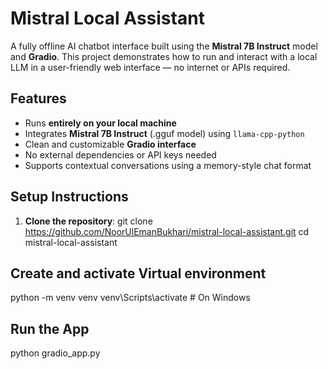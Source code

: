 # Mistral Local Assistant

A fully offline AI chatbot interface built using the **Mistral 7B Instruct** model and **Gradio**. This project demonstrates how to run and interact with a local LLM in a user-friendly web interface — no internet or APIs required.

## Features

- Runs **entirely on your local machine**
- Integrates **Mistral 7B Instruct** (.gguf model) using `llama-cpp-python`
- Clean and customizable **Gradio interface**
- No external dependencies or API keys needed
- Supports contextual conversations using a memory-style chat format

## Setup Instructions

1. **Clone the repository**:
 git clone https://github.com/NoorUlEmanBukhari/mistral-local-assistant.git
 cd mistral-local-assistant

 ## Create and activate Virtual environment 
 python -m venv venv
 venv\Scripts\activate   # On Windows


## Run the App
python gradio_app.py

